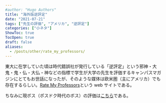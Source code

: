 ```yaml
---
#author: "Hugo Authors"
title: "海外版逆評定"
date: "2021-07-21"
tags: ["先生の評価", "アメリカ", "逆評定"]
categories: ["小ネタ"]
ShowToc: true
TocOpen: true
draft: false
aliases:
  - /posts/other/rate_my_professors/
---
```


東大に在学していた頃は時代錯誤社が発行している「逆評定」という邪神・大鬼・鬼・仏・大仏・神などの指標で学生が大学の先生を評価するキャンパスマガジンにとてもお世話になったが、そのような媒体は欧米圏（主にアメリカ）でも存在するらしい。[Rate My Professors](https://www.ratemyprofessors.com/)という web サイトである。

ちなみに現ボス（ポスドク時代のボス）の評価は[こちら](https://www.ratemyprofessors.com/ShowRatings.jsp?tid=2465042)である。
